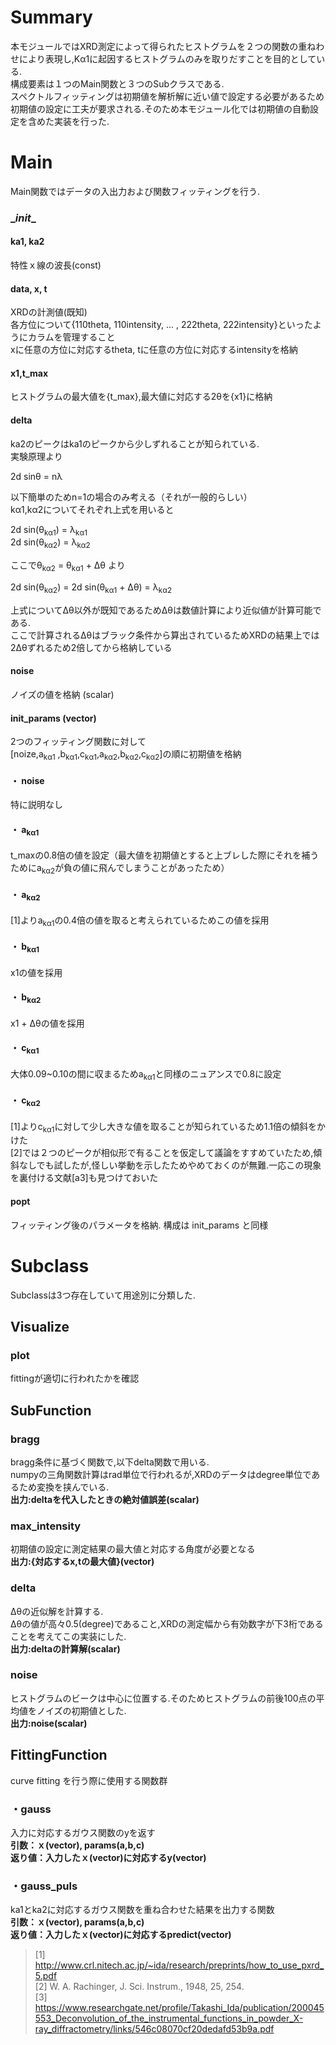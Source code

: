 # Summary
本モジュールではXRD測定によって得られたヒストグラムを２つの関数の重ねわせにより表現し,K&alpha;1に起因するヒストグラムのみを取りだすことを目的としている.  
構成要素は１つのMain関数と３つのSubクラスである.  
スペクトルフィッティングは初期値を解析解に近い値で設定する必要があるため初期値の設定に工夫が要求される.そのため本モジュール化では初期値の自動設定を含めた実装を行った.


# Main
Main関数ではデータの入出力および関数フィッティングを行う.
### \__init__
#### ka1, ka2
特性ｘ線の波長(const)
#### data, x, t
XRDの計測値(既知)    
各方位について{110theta, 110intensity, ... , 222theta, 222intensity}といったようにカラムを管理すること  
xに任意の方位に対応するtheta, tに任意の方位に対応するintensityを格納

#### x1,t_max
ヒストグラムの最大値を{t_max},最大値に対応する2&theta;を{x1}に格納  
#### delta
ka2のピークはka1のピークから少しずれることが知られている.  
実験原理より  

2d sin&theta; = n&lambda;  

以下簡単のためn=1の場合のみ考える（それが一般的らしい）  
k&alpha;1,k&alpha;2についてそれぞれ上式を用いると


2d sin(&theta;<sub>k&alpha;1</sub>) = &lambda;<sub>k&alpha;1</sub>  
2d sin(&theta;<sub>k&alpha;2</sub>) = &lambda;<sub>k&alpha;2</sub>  

ここで&theta;<sub>k&alpha;2</sub> = &theta;<sub>k&alpha;1</sub> + &Delta;&theta; より

2d sin(&theta;<sub>k&alpha;2</sub>) = 2d sin(&theta;<sub>k&alpha;1</sub> + &Delta;&theta;) = &lambda;<sub>k&alpha;2</sub>  

上式について&Delta;&theta;以外が既知であるため&Delta;&theta;は数値計算により近似値が計算可能である.  
ここで計算される&Delta;&theta;はブラック条件から算出されているためXRDの結果上では2&Delta;&theta;ずれるため2倍してから格納している
#### noise
ノイズの値を格納 (scalar)
#### init_params (vector)
2つのフィッティング関数に対して  
[noize,a<sub>k&alpha;1</sub> ,b<sub>k&alpha;1</sub>,c<sub>k&alpha;1</sub>,a<sub>k&alpha;2</sub>,b<sub>k&alpha;2</sub>,c<sub>k&alpha;2</sub>]の順に初期値を格納 
#### ・ noise
特に説明なし  
#### ・ a<sub>k&alpha;1</sub>
t_maxの0.8倍の値を設定（最大値を初期値とすると上ブレした際にそれを補うためにa<sub>k&alpha;2</sub>が負の値に飛んでしまうことがあったため）
#### ・ a<sub>k&alpha;2</sub>
[1]よりa<sub>k&alpha;1</sub>の0.4倍の値を取ると考えられているためこの値を採用  

#### ・ b<sub>k&alpha;1</sub>
x1の値を採用
#### ・ b<sub>k&alpha;2</sub>
x1 + &Delta;&theta;の値を採用
#### ・ c<sub>k&alpha;1</sub>
大体0.09~0.10の間に収まるためa<sub>k&alpha;1</sub>と同様のニュアンスで0.8に設定
#### ・ c<sub>k&alpha;2</sub>
[1]よりc<sub>k&alpha;1</sub>に対して少し大きな値を取ることが知られているため1.1倍の傾斜をかけた  
[2]では２つのピークが相似形で有ることを仮定して議論をすすめていたため,傾斜なしでも試したが,怪しい挙動を示したためやめておくのが無難.一応この現象を裏付ける文献[a3]も見つけておいた  

#### popt
フィッティング後のパラメータを格納. 構成は init_params と同様
# Subclass
Subclassは3つ存在していて用途別に分類した.
## Visualize
### plot
fittingが適切に行われたかを確認
## SubFunction
### bragg
bragg条件に基づく関数で,以下delta関数で用いる.  
numpyの三角関数計算はrad単位で行われるが,XRDのデータはdegree単位であるため変換を挟んでいる.  
**出力:deltaを代入したときの絶対値誤差(scalar)**
### max_intensity
初期値の設定に測定結果の最大値と対応する角度が必要となる  
**出力:{対応するx,tの最大値}(vector)**
### delta
&Delta;&theta;の近似解を計算する.  
&Delta;&theta;の値が高々0.5(degree)であること,XRDの測定幅から有効数字が下3桁であることを考えてこの実装にした.  
**出力:deltaの計算解(scalar)**
### noise
ヒストグラムのビークは中心に位置する.そのためヒストグラムの前後100点の平均値をノイズの初期値とした.  
**出力:noise(scalar)**
## FittingFunction
curve fitting を行う際に使用する関数群
### ・gauss
入力に対応するガウス関数のyを返す  
**引数：ｘ(vector), params(a,b,c)**  
**返り値：入力したｘ(vector)に対応するy(vector)**
### ・gauss_puls
ka1とka2に対応するガウス関数を重ね合わせた結果を出力する関数  
**引数：ｘ(vector), params(a,b,c)**  
**返り値：入力したｘ(vector)に対応するpredict(vector)**

>[1] http://www.crl.nitech.ac.jp/~ida/research/preprints/how_to_use_pxrd_5.pdf  
>[2] W. A. Rachinger, J. Sci. Instrum., 1948, 25, 254.  
>[3] https://www.researchgate.net/profile/Takashi_Ida/publication/200045553_Deconvolution_of_the_instrumental_functions_in_powder_X-ray_diffractometry/links/546c08070cf20dedafd53b9a.pdf